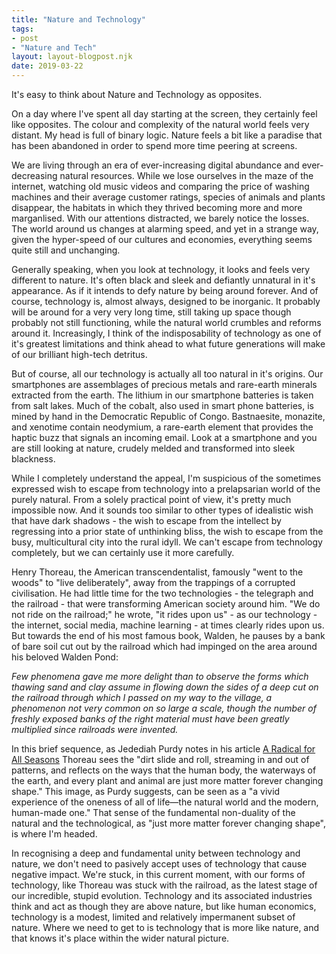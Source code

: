 ```yaml
---
title: "Nature and Technology"
tags: 
- post
- "Nature and Tech"
layout: layout-blogpost.njk
date: 2019-03-22
---
```


It's easy to think about Nature and Technology as opposites.

On a day where I've spent all day starting at the screen, they certainly feel like opposites. The colour and complexity of the natural world feels very distant. My head is full of binary logic. Nature feels a bit like a paradise that has been abandoned in order to spend more time peering at screens.

We are living through an era of ever-increasing digital abundance and ever-decreasing natural resources. While we lose ourselves in the maze of the internet, watching old music videos and comparing the price of washing machines and their average customer ratings, species of animals and plants disappear, the habitats in which they thrived becoming more and more marganlised. With our attentions distracted, we barely notice the losses. The world around us changes at alarming speed, and yet in a strange way, given the hyper-speed of our cultures and economies, everything seems quite still and unchanging.

Generally speaking, when you look at technology, it looks and feels very different to nature. It's often black and sleek and defiantly unnatural in it's appearance. As if it intends to defy nature by being around forever. And of course, technology is, almost always, designed to be inorganic. It probably will be around for a very very long time, still taking up space though probably not still functioning, while the natural world crumbles and reforms around it. Increasingly, I think of the indisposability of technology as one of it's greatest limitations and think ahead to what future generations will make of our brilliant high-tech detritus.

But of course, all our technology is actually all too natural in it's origins. Our smartphones are assemblages of precious metals and rare-earth minerals extracted from the earth. The lithium in our smartphone batteries is taken from salt lakes. Much of the cobalt, also used in smart phone batteries, is mined by hand in the Democratic Republic of Congo. Bastnaesite, monazite, and xenotime contain neodymium, a rare-earth element that provides the haptic buzz that signals an incoming email. Look at a smartphone and you are still looking at nature, crudely melded and transformed into sleek blackness.

While I completely understand the appeal, I'm suspicious of the sometimes expressed wish to escape from technology into a prelapsarian world of the purely natural. From a solely practical point of view, it's pretty much impossible now. And it sounds too similar to other types of idealistic wish that have dark shadows - the wish to escape from the intellect by regressing into a prior state of unthinking bliss, the wish to escape from the busy, multicultural city into the rural idyll. We can't escape from technology completely, but we can certainly use it more carefully.

Henry Thoreau, the American transcendentalist, famously "went to the woods" to "live deliberately", away from the trappings of a corrupted civilisation. He had little time for the two technologies - the telegraph and the railroad - that were transforming American society around him. "We do not ride on the railroad;" he wrote, "it rides upon us" - as our technology - the internet, social media, machine learning - at times clearly rides upon us. But towards the end of his most famous book, Walden, he pauses by a bank of bare soil cut out by the railroad which had impinged on the area around his beloved Walden Pond:

_Few phenomena gave me more delight than to observe the forms which thawing sand and clay assume in flowing down the sides of a deep cut on the railroad through which I passed on my way to the village, a phenomenon not very common on so large a scale, though the number of freshly exposed banks of the right material must have been greatly multiplied since railroads were invented._

In this brief sequence, as Jedediah Purdy notes in his article [A Radical for All Seasons](https://www.thenation.com/article/thoreau-radical-seasons/ "Link to article in The Nation") Thoreau sees the "dirt slide and roll, streaming in and out of patterns, and reflects on the ways that the human body, the waterways of the earth, and every plant and animal are just more matter forever changing shape." This image, as Purdy suggests, can be seen as a "a vivid experience of the oneness of all of life—the natural world and the modern, human-made one." That sense of the fundamental non-duality of the natural and the technological, as "just more matter forever changing shape", is where I'm headed.

In recognising a deep and fundamental unity between technology and nature, we don't need to pasively accept uses of technology that cause negative impact. We're stuck, in this current moment, with our forms of technology, like Thoreau was stuck with the railroad, as the latest stage of our incredible, stupid evolution. Technology and its associated industries think and act as though they are above nature, but like human economics, technology is a modest, limited and relatively impermanent subset of nature. Where we need to get to is technology that is more like nature, and that knows it's place within the wider natural picture.